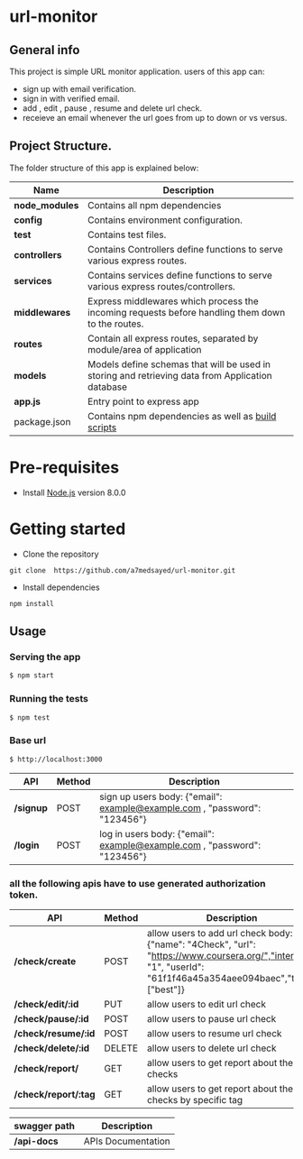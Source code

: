 # url-monitor

## General info
This project is simple URL monitor application.
users of this app can:
* sign up with email verification.
* sign in with verified email.
* add , edit  , pause , resume and delete url check.
* receieve an email whenever the url goes from up to down or vs versus.

 ## Project Structure.
The folder structure of this app is explained below:

| Name | Description |
| ------------------------ | --------------------------------------------------------------------------------------------- |
| **node_modules**         | Contains all  npm dependencies                                                            |
| **config**                  | Contains  environment configuration.
| **__test__**                 | Contains test files.  |
| **controllers**        | Contains  Controllers define functions to serve various express routes. 
| **services**        | Contains  services define functions to serve various express routes/controllers. 
| **middlewares**      | Express middlewares which process the incoming requests before handling them down to the routes.
| **routes**           | Contain all express routes, separated by module/area of application                       
| **models**           | Models define schemas that will be used in storing and retrieving data from Application database  |
| **app.js**        | Entry point to express app                                                               |
| package.json             | Contains npm dependencies as well as [build scripts](#what-if-a-library-isnt-on-definitelytyped)   | tsconfig.json            | Config settings for compiling source code only written in TypeScript   




# Pre-requisites
- Install [Node.js](https://nodejs.org/en/) version 8.0.0


# Getting started
- Clone the repository
```
git clone  https://github.com/a7medsayed/url-monitor.git
```
- Install dependencies
```
npm install
```
  
## Usage

### Serving the app

```sh
$ npm start
```

### Running the tests

```sh
$ npm test
```

### Base url

```sh
$ http://localhost:3000
```

| API | Method  |Description |
| ------------------------ | ---------------------|------------------------------------------------------------------------ |
| **/signup**     |  POST  | sign up users     body: {"email": example@example.com , "password": "123456"}         |
| **/login**      |  POST  | log in users     body: {"email": example@example.com , "password": "123456"}

### all the following apis have to use generated authorization token.

| API | Method  |Description |
| ------------------------ | ---------------------------|------------------------------------------------------------------ |
| **/check/create**      | POST | allow users to add url check     body: {"name": "4Check", "url": "https://www.coursera.org/","interval": "1", "userId": "61f1f46a45a354aee094baec","tags":["best"]}  |
| **/check/edit/:id**     | PUT   | allow users to edit url check  
| **/check/pause/:id**     | POST   | allow users to pause url check   
| **/check/resume/:id**    | POST  | allow users to resume url check  
| **/check/delete/:id**    | DELETE       | allow users to delete url check                       
| **/check/report/**        | GET   | allow users to get report about their checks     |
| **/check/report/:tag**      | GET  | allow users to get report about their checks   by specific tag 


|                  swagger path              |    Description                                                        
| ------------------------ | --------------------------------------------------------------------------------------------- |
| **/api-docs**        | APIs Documentation                                                         |



